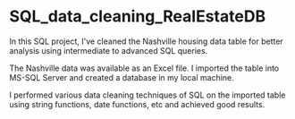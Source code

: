 # SQL_data_cleaning_RealEstateDB

In this SQL project, I've cleaned the Nashville housing data table for better analysis using intermediate to advanced SQL queries.

The Nashville data was available as an Excel file. I imported the table into MS-SQL Server and created a database in my local machine.

I performed various data cleaning techniques of SQL on the imported table using string functions, date functions, etc and achieved good results.
